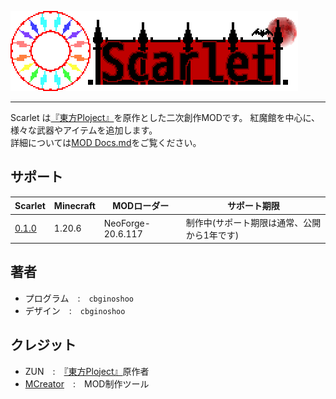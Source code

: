 ![Scarlet Logo](/IMG/Scarlet%20Logo.png)
___  
Scarlet は[『東方Ploject』](https://ja.wikipedia.org/wiki/%E6%9D%B1%E6%96%B9Project"東方Ploject")を原作とした二次創作MODです。
紅魔館を中心に、様々な武器やアイテムを追加します。  
詳細については[MOD Docs.md](MOD%20Docs.md)をご覧ください。  
## サポート
| Scarlet | Minecraft | MODローダー | サポート期限 | 
----|----|----|----
| [0.1.0](/NeoForge-20.6.117/scarlet-0.1.0-neoforge-1.20.6.jar) | 1.20.6 | NeoForge-20.6.117 | 制作中(サポート期限は通常、公開から1年です) |  
## 著者  
- プログラム　:　```cbginoshoo```  
- デザイン　:　```cbginoshoo```  
## クレジット  
- ZUN　:　[『東方Ploject』](https://ja.wikipedia.org/wiki/%E6%9D%B1%E6%96%B9Project"東方Ploject")原作者  
- [MCreator](https://mcreator.net/about)　:　MOD制作ツール  
